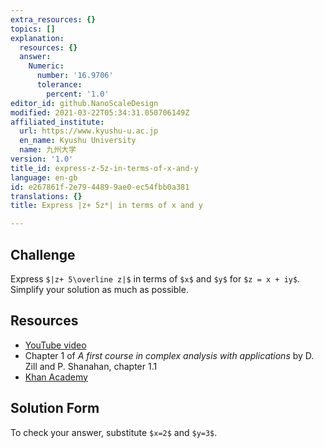 ```yaml
---
extra_resources: {}
topics: []
explanation:
  resources: {}
  answer:
    Numeric:
      number: '16.9706'
      tolerance:
        percent: '1.0'
editor_id: github.NanoScaleDesign
modified: 2021-03-22T05:34:31.050706149Z
affiliated_institute:
  url: https://www.kyushu-u.ac.jp
  en_name: Kyushu University
  name: 九州大学
version: '1.0'
title_id: express-z-5z-in-terms-of-x-and-y
language: en-gb
id: e267861f-2e79-4489-9ae0-ec54fbb0a381
translations: {}
title: Express |z+ 5z*| in terms of x and y

---
```


## Challenge
Express `$|z+ 5\overline z|$`  in terms of `$x$` and `$y$` for `$z = x + iy$`. Simplify your solution as much as possible.

## Resources
- [YouTube video](https://www.youtube.com/watch?v=KeRHQ7j4JCQ&list=PLi7yHjesblV0sSfZzWdSUXGO683n_nJdQ&index=3)
- Chapter 1 of *A first course in complex analysis with applications* by D. Zill and P. Shanahan, chapter 1.1
- [Khan Academy](https://www.khanacademy.org/math/precalculus/imaginary-and-complex-numbers#the-complex-plane)

## Solution Form
To check your answer, substitute `$x=2$` and `$y=3$`.